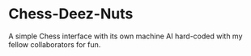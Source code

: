 # Chess-Deez-Nuts
A simple Chess interface with its own machine AI hard-coded with my fellow collaborators for fun.
